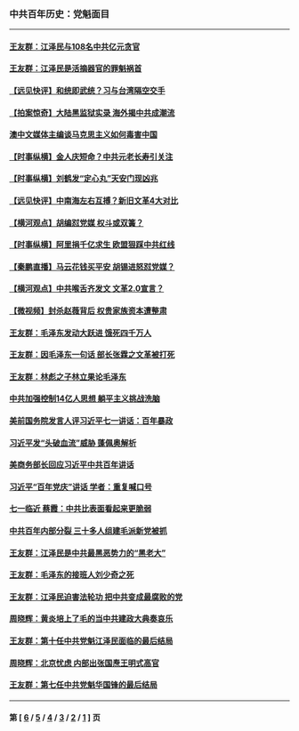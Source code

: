 ### 中共百年历史：党魁面目
---
#### [王友群：江泽民与108名中共亿元贪官](../../pages/nf1176107/n13352358.md?11090430) 
#### [王友群：江泽民是活摘器官的罪魁祸首](../../pages/nf1176107/n13336903.md?11090430) 
#### [【远见快评】和统即武统？习与台湾隔空交手](../../pages/nf1176107/n13297739.md?11090430) 
#### [【拍案惊奇】大陆黑监狱实录 海外揭中共成潮流](../../pages/nf1176107/n13288853.md?11090430) 
#### [澳中文媒体主编谈马克思主义如何毒害中国](../../pages/nf1176107/n13257387.md?11090430) 
#### [【时事纵横】金人庆短命？中共元老长寿引关注](../../pages/nf1176107/n13217934.md?11090430) 
#### [【时事纵横】刘鹤发“定心丸”天安门现凶兆](../../pages/nf1176107/n13215416.md?11090430) 
#### [【远见快评】中南海左右互搏？新旧文革4大对比](../../pages/nf1176107/n13214745.md?11090430) 
#### [【横河观点】胡编怼党媒 权斗或双簧？](../../pages/nf1176107/n13210864.md?11090430) 
#### [【时事纵横】阿里捐千亿求生 欧盟狠踩中共红线](../../pages/nf1176107/n13206431.md?11090430) 
#### [【秦鹏直播】马云花钱买平安 胡锡进怒怼党媒？](../../pages/nf1176107/n13206392.md?11090430) 
#### [【横河观点】中共喉舌齐发文 文革2.0宣言？](../../pages/nf1176107/n13201248.md?11090430) 
#### [【微视频】封杀赵薇背后 权贵家族资本遭整肃](../../pages/nf1176107/n13197798.md?11090430) 
#### [王友群：毛泽东发动大跃进 饿死四千万人](../../pages/nf1176107/n13177158.md?11090430) 
#### [王友群：因毛泽东一句话 部长张霖之文革被打死](../../pages/nf1176107/n13161711.md?11090430) 
#### [王友群：林彪之子林立果论毛泽东](../../pages/nf1176107/n13128622.md?11090430) 
#### [中共加强控制14亿人思想 躺平主义挑战洗脑](../../pages/nf1176107/n13094299.md?11090430) 
#### [美前国务院发言人评习近平七一讲话：百年暴政](../../pages/nf1176107/n13066986.md?11090430) 
#### [习近平发“头破血流”威胁 蓬佩奥解析](../../pages/nf1176107/n13063604.md?11090430) 
#### [美商务部长回应习近平中共百年讲话](../../pages/nf1176107/n13062903.md?11090430) 
#### [习近平“百年党庆”讲话 学者：重复喊口号](../../pages/nf1176107/n13061411.md?11090430) 
#### [七一临近 蔡霞：中共比表面看起来更脆弱](../../pages/nf1176107/n13056418.md?11090430) 
#### [中共百年内部分裂 三十多人组建毛派新党被抓](../../pages/nf1176107/n13044023.md?11090430) 
#### [王友群：江泽民是中共最黑恶势力的“黑老大”](../../pages/nf1176107/n13022180.md?11090430) 
#### [王友群：毛泽东的接班人刘少奇之死](../../pages/nf1176107/n12991772.md?11090430) 
#### [王友群：江泽民迫害法轮功 把中共变成最腐败的党](../../pages/nf1176107/n12947347.md?11090430) 
#### [周晓辉：黄炎培上了毛的当中共建政大典奏哀乐](../../pages/nf1176107/n12942780.md?11090430) 
#### [王友群：第十任中共党魁江泽民面临的最后结局](../../pages/nf1176107/n12933748.md?11090430) 
#### [周晓辉：北京忧虑 内部出张国焘王明式高官](../../pages/nf1176107/n12931709.md?11090430) 
#### [王友群：第七任中共党魁华国锋的最后结局](../../pages/nf1176107/n12918457.md?11090430) 

---
#### 第 [ [6](./6.md?11090430) / [5](./5.md?11090430) / [4](./4.md?11090430) / [3](./3.md?11090430) / [2](./2.md?11090430) / [1](./1.md?11090430) ] 页
